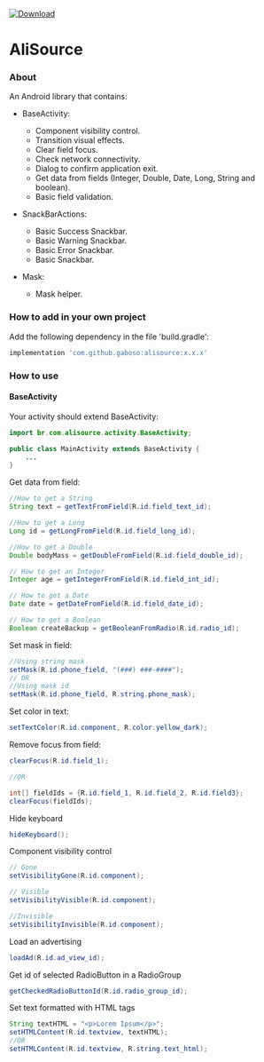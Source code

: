 [ ![Download](https://api.bintray.com/packages/gaboso/com.github.gaboso/alisource/images/download.svg) ](https://bintray.com/gaboso/com.github.gaboso/alisource/_latestVersion)

# AliSource


### About

An Android library that contains:

- BaseActivity:
    - Component visibility control.
    - Transition visual effects.
    - Clear field focus.
    - Check network connectivity.
    - Dialog to confirm application exit.
    - Get data from fields (Integer, Double, Date, Long, String and boolean).
    - Basic field validation.

- SnackBarActions:
    - Basic Success Snackbar.
    - Basic Warning Snackbar.
    - Basic Error Snackbar.
    - Basic Snackbar.
    
- Mask:
    - Mask helper.
    
### How to add in your own project

Add the following dependency in the file 'build.gradle':

```gradle
implementation 'com.github.gaboso:alisource:x.x.x'
```

### How to use

#### BaseActivity

Your activity should extend BaseActivity:
```java
import br.com.alisource.activity.BaseActivity;

public class MainActivity extends BaseActivity {
    ...
}
```

Get data from field:
```java
//How to get a String
String text = getTextFromField(R.id.field_text_id);

//How to get a Long
Long id = getLongFromField(R.id.field_long_id);

//How to get a Double
Double bodyMass = getDoubleFromField(R.id.field_double_id);

// How to get an Integer
Integer age = getIntegerFromField(R.id.field_int_id);

// How to get a Date
Date date = getDateFromField(R.id.field_date_id);

// How to get a Boolean
Boolean createBackup = getBooleanFromRadio(R.id.radio_id);
```

Set mask in field:
```java
//Using string mask
setMask(R.id.phone_field, "(###) ###-####");
// OR
//Using mask id
setMask(R.id.phone_field, R.string.phone_mask);
```

Set color in text:
```java
setTextColor(R.id.component, R.color.yellow_dark);
```

Remove focus from field:
```java
clearFocus(R.id.field_1);

//OR

int[] fieldIds = {R.id.field_1, R.id.field_2, R.id.field3};
clearFocus(fieldIds);
```

Hide keyboard
```java
hideKeyboard();
```

Component visibility control
```java
// Gone
setVisibilityGone(R.id.component);

// Visible
setVisibilityVisible(R.id.component);

//Invisible
setVisibilityInvisible(R.id.component);

```

Load an advertising
```java
loadAd(R.id.ad_view_id);
```

Get id of selected RadioButton in a RadioGroup
```java
getCheckedRadioButtonId(R.id.radio_group_id);
```

Set text formatted with HTML tags
```java
String textHTML = "<p>Lorem Ipsum</p>";
setHTMLContent(R.id.textview, textHTML);
//OR
setHTMLContent(R.id.textview, R.string.text_html);
```

